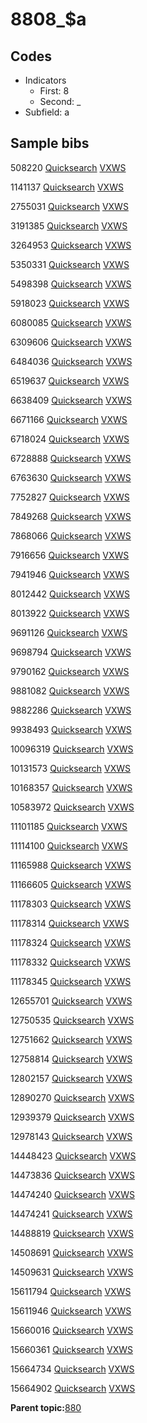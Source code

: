 # 8808\_$a

## Codes

-   Indicators
    -   First: 8
    -   Second: \_
-   Subfield: a

## Sample bibs

508220 [Quicksearch](https://search.library.yale.edu/catalog/508220) [VXWS](http://prodorbis.library.yale.edu:7014/vxws/GetHoldingsService?bibId=508220)

1141137 [Quicksearch](https://search.library.yale.edu/catalog/1141137) [VXWS](http://prodorbis.library.yale.edu:7014/vxws/GetHoldingsService?bibId=1141137)

2755031 [Quicksearch](https://search.library.yale.edu/catalog/2755031) [VXWS](http://prodorbis.library.yale.edu:7014/vxws/GetHoldingsService?bibId=2755031)

3191385 [Quicksearch](https://search.library.yale.edu/catalog/3191385) [VXWS](http://prodorbis.library.yale.edu:7014/vxws/GetHoldingsService?bibId=3191385)

3264953 [Quicksearch](https://search.library.yale.edu/catalog/3264953) [VXWS](http://prodorbis.library.yale.edu:7014/vxws/GetHoldingsService?bibId=3264953)

5350331 [Quicksearch](https://search.library.yale.edu/catalog/5350331) [VXWS](http://prodorbis.library.yale.edu:7014/vxws/GetHoldingsService?bibId=5350331)

5498398 [Quicksearch](https://search.library.yale.edu/catalog/5498398) [VXWS](http://prodorbis.library.yale.edu:7014/vxws/GetHoldingsService?bibId=5498398)

5918023 [Quicksearch](https://search.library.yale.edu/catalog/5918023) [VXWS](http://prodorbis.library.yale.edu:7014/vxws/GetHoldingsService?bibId=5918023)

6080085 [Quicksearch](https://search.library.yale.edu/catalog/6080085) [VXWS](http://prodorbis.library.yale.edu:7014/vxws/GetHoldingsService?bibId=6080085)

6309606 [Quicksearch](https://search.library.yale.edu/catalog/6309606) [VXWS](http://prodorbis.library.yale.edu:7014/vxws/GetHoldingsService?bibId=6309606)

6484036 [Quicksearch](https://search.library.yale.edu/catalog/6484036) [VXWS](http://prodorbis.library.yale.edu:7014/vxws/GetHoldingsService?bibId=6484036)

6519637 [Quicksearch](https://search.library.yale.edu/catalog/6519637) [VXWS](http://prodorbis.library.yale.edu:7014/vxws/GetHoldingsService?bibId=6519637)

6638409 [Quicksearch](https://search.library.yale.edu/catalog/6638409) [VXWS](http://prodorbis.library.yale.edu:7014/vxws/GetHoldingsService?bibId=6638409)

6671166 [Quicksearch](https://search.library.yale.edu/catalog/6671166) [VXWS](http://prodorbis.library.yale.edu:7014/vxws/GetHoldingsService?bibId=6671166)

6718024 [Quicksearch](https://search.library.yale.edu/catalog/6718024) [VXWS](http://prodorbis.library.yale.edu:7014/vxws/GetHoldingsService?bibId=6718024)

6728888 [Quicksearch](https://search.library.yale.edu/catalog/6728888) [VXWS](http://prodorbis.library.yale.edu:7014/vxws/GetHoldingsService?bibId=6728888)

6763630 [Quicksearch](https://search.library.yale.edu/catalog/6763630) [VXWS](http://prodorbis.library.yale.edu:7014/vxws/GetHoldingsService?bibId=6763630)

7752827 [Quicksearch](https://search.library.yale.edu/catalog/7752827) [VXWS](http://prodorbis.library.yale.edu:7014/vxws/GetHoldingsService?bibId=7752827)

7849268 [Quicksearch](https://search.library.yale.edu/catalog/7849268) [VXWS](http://prodorbis.library.yale.edu:7014/vxws/GetHoldingsService?bibId=7849268)

7868066 [Quicksearch](https://search.library.yale.edu/catalog/7868066) [VXWS](http://prodorbis.library.yale.edu:7014/vxws/GetHoldingsService?bibId=7868066)

7916656 [Quicksearch](https://search.library.yale.edu/catalog/7916656) [VXWS](http://prodorbis.library.yale.edu:7014/vxws/GetHoldingsService?bibId=7916656)

7941946 [Quicksearch](https://search.library.yale.edu/catalog/7941946) [VXWS](http://prodorbis.library.yale.edu:7014/vxws/GetHoldingsService?bibId=7941946)

8012442 [Quicksearch](https://search.library.yale.edu/catalog/8012442) [VXWS](http://prodorbis.library.yale.edu:7014/vxws/GetHoldingsService?bibId=8012442)

8013922 [Quicksearch](https://search.library.yale.edu/catalog/8013922) [VXWS](http://prodorbis.library.yale.edu:7014/vxws/GetHoldingsService?bibId=8013922)

9691126 [Quicksearch](https://search.library.yale.edu/catalog/9691126) [VXWS](http://prodorbis.library.yale.edu:7014/vxws/GetHoldingsService?bibId=9691126)

9698794 [Quicksearch](https://search.library.yale.edu/catalog/9698794) [VXWS](http://prodorbis.library.yale.edu:7014/vxws/GetHoldingsService?bibId=9698794)

9790162 [Quicksearch](https://search.library.yale.edu/catalog/9790162) [VXWS](http://prodorbis.library.yale.edu:7014/vxws/GetHoldingsService?bibId=9790162)

9881082 [Quicksearch](https://search.library.yale.edu/catalog/9881082) [VXWS](http://prodorbis.library.yale.edu:7014/vxws/GetHoldingsService?bibId=9881082)

9882286 [Quicksearch](https://search.library.yale.edu/catalog/9882286) [VXWS](http://prodorbis.library.yale.edu:7014/vxws/GetHoldingsService?bibId=9882286)

9938493 [Quicksearch](https://search.library.yale.edu/catalog/9938493) [VXWS](http://prodorbis.library.yale.edu:7014/vxws/GetHoldingsService?bibId=9938493)

10096319 [Quicksearch](https://search.library.yale.edu/catalog/10096319) [VXWS](http://prodorbis.library.yale.edu:7014/vxws/GetHoldingsService?bibId=10096319)

10131573 [Quicksearch](https://search.library.yale.edu/catalog/10131573) [VXWS](http://prodorbis.library.yale.edu:7014/vxws/GetHoldingsService?bibId=10131573)

10168357 [Quicksearch](https://search.library.yale.edu/catalog/10168357) [VXWS](http://prodorbis.library.yale.edu:7014/vxws/GetHoldingsService?bibId=10168357)

10583972 [Quicksearch](https://search.library.yale.edu/catalog/10583972) [VXWS](http://prodorbis.library.yale.edu:7014/vxws/GetHoldingsService?bibId=10583972)

11101185 [Quicksearch](https://search.library.yale.edu/catalog/11101185) [VXWS](http://prodorbis.library.yale.edu:7014/vxws/GetHoldingsService?bibId=11101185)

11114100 [Quicksearch](https://search.library.yale.edu/catalog/11114100) [VXWS](http://prodorbis.library.yale.edu:7014/vxws/GetHoldingsService?bibId=11114100)

11165988 [Quicksearch](https://search.library.yale.edu/catalog/11165988) [VXWS](http://prodorbis.library.yale.edu:7014/vxws/GetHoldingsService?bibId=11165988)

11166605 [Quicksearch](https://search.library.yale.edu/catalog/11166605) [VXWS](http://prodorbis.library.yale.edu:7014/vxws/GetHoldingsService?bibId=11166605)

11178303 [Quicksearch](https://search.library.yale.edu/catalog/11178303) [VXWS](http://prodorbis.library.yale.edu:7014/vxws/GetHoldingsService?bibId=11178303)

11178314 [Quicksearch](https://search.library.yale.edu/catalog/11178314) [VXWS](http://prodorbis.library.yale.edu:7014/vxws/GetHoldingsService?bibId=11178314)

11178324 [Quicksearch](https://search.library.yale.edu/catalog/11178324) [VXWS](http://prodorbis.library.yale.edu:7014/vxws/GetHoldingsService?bibId=11178324)

11178332 [Quicksearch](https://search.library.yale.edu/catalog/11178332) [VXWS](http://prodorbis.library.yale.edu:7014/vxws/GetHoldingsService?bibId=11178332)

11178345 [Quicksearch](https://search.library.yale.edu/catalog/11178345) [VXWS](http://prodorbis.library.yale.edu:7014/vxws/GetHoldingsService?bibId=11178345)

12655701 [Quicksearch](https://search.library.yale.edu/catalog/12655701) [VXWS](http://prodorbis.library.yale.edu:7014/vxws/GetHoldingsService?bibId=12655701)

12750535 [Quicksearch](https://search.library.yale.edu/catalog/12750535) [VXWS](http://prodorbis.library.yale.edu:7014/vxws/GetHoldingsService?bibId=12750535)

12751662 [Quicksearch](https://search.library.yale.edu/catalog/12751662) [VXWS](http://prodorbis.library.yale.edu:7014/vxws/GetHoldingsService?bibId=12751662)

12758814 [Quicksearch](https://search.library.yale.edu/catalog/12758814) [VXWS](http://prodorbis.library.yale.edu:7014/vxws/GetHoldingsService?bibId=12758814)

12802157 [Quicksearch](https://search.library.yale.edu/catalog/12802157) [VXWS](http://prodorbis.library.yale.edu:7014/vxws/GetHoldingsService?bibId=12802157)

12890270 [Quicksearch](https://search.library.yale.edu/catalog/12890270) [VXWS](http://prodorbis.library.yale.edu:7014/vxws/GetHoldingsService?bibId=12890270)

12939379 [Quicksearch](https://search.library.yale.edu/catalog/12939379) [VXWS](http://prodorbis.library.yale.edu:7014/vxws/GetHoldingsService?bibId=12939379)

12978143 [Quicksearch](https://search.library.yale.edu/catalog/12978143) [VXWS](http://prodorbis.library.yale.edu:7014/vxws/GetHoldingsService?bibId=12978143)

14448423 [Quicksearch](https://search.library.yale.edu/catalog/14448423) [VXWS](http://prodorbis.library.yale.edu:7014/vxws/GetHoldingsService?bibId=14448423)

14473836 [Quicksearch](https://search.library.yale.edu/catalog/14473836) [VXWS](http://prodorbis.library.yale.edu:7014/vxws/GetHoldingsService?bibId=14473836)

14474240 [Quicksearch](https://search.library.yale.edu/catalog/14474240) [VXWS](http://prodorbis.library.yale.edu:7014/vxws/GetHoldingsService?bibId=14474240)

14474241 [Quicksearch](https://search.library.yale.edu/catalog/14474241) [VXWS](http://prodorbis.library.yale.edu:7014/vxws/GetHoldingsService?bibId=14474241)

14488819 [Quicksearch](https://search.library.yale.edu/catalog/14488819) [VXWS](http://prodorbis.library.yale.edu:7014/vxws/GetHoldingsService?bibId=14488819)

14508691 [Quicksearch](https://search.library.yale.edu/catalog/14508691) [VXWS](http://prodorbis.library.yale.edu:7014/vxws/GetHoldingsService?bibId=14508691)

14509631 [Quicksearch](https://search.library.yale.edu/catalog/14509631) [VXWS](http://prodorbis.library.yale.edu:7014/vxws/GetHoldingsService?bibId=14509631)

15611794 [Quicksearch](https://search.library.yale.edu/catalog/15611794) [VXWS](http://prodorbis.library.yale.edu:7014/vxws/GetHoldingsService?bibId=15611794)

15611946 [Quicksearch](https://search.library.yale.edu/catalog/15611946) [VXWS](http://prodorbis.library.yale.edu:7014/vxws/GetHoldingsService?bibId=15611946)

15660016 [Quicksearch](https://search.library.yale.edu/catalog/15660016) [VXWS](http://prodorbis.library.yale.edu:7014/vxws/GetHoldingsService?bibId=15660016)

15660361 [Quicksearch](https://search.library.yale.edu/catalog/15660361) [VXWS](http://prodorbis.library.yale.edu:7014/vxws/GetHoldingsService?bibId=15660361)

15664734 [Quicksearch](https://search.library.yale.edu/catalog/15664734) [VXWS](http://prodorbis.library.yale.edu:7014/vxws/GetHoldingsService?bibId=15664734)

15664902 [Quicksearch](https://search.library.yale.edu/catalog/15664902) [VXWS](http://prodorbis.library.yale.edu:7014/vxws/GetHoldingsService?bibId=15664902)

**Parent topic:**[880](../../tags/880/880.md)

